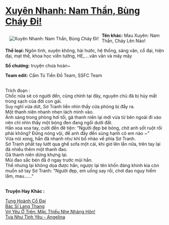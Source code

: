<a href="https://utruyen.com/xuyen-nhanh-nam-than-bung-chay-di/17066/" title="Xuyên Nhanh: Nam Thần, Bùng Cháy Đi!"><h1>Xuyên Nhanh: Nam Thần, Bùng Cháy Đi!</h1></a><div style="display:table"><img align="right" style="float: left; padding: 10px;" src="https://utruyen.com/images/story/200x260/xuyen-nhanh-nam-than-bung-chay-di.jpg" alt="Xuyên Nhanh: Nam Thần, Bùng Cháy Đi!"><b>Tên khác:</b> Mau Xuyên: Nam Thần, Cháy Lên Nào! <b><p></p>Thể loại:</b> Ngôn tình, xuyên không, hài hước, hệ thống, sảng văn, cổ đại, hiện đại, mạt thế, khoa học viễn tưởng, HE,....vân vân và mây mây<p></p><b>Số chương:</b> truyện chưa hoàn~ <p></p><b>Team edit:</b> Cẩm Tú Tiền Đồ Team, SSFC Team<p></p><br/>Trích đoạn :<br/>Chốc nữa sẽ có người đến, cũng chính tại đây, nguyên chủ đã bị hủy mất trong sạch của đời con gái.<br/>Suy nghĩ vừa dứt, Sơ Tranh liền nhìn thấy cửa phòng bị đẩy ra.<br/>Một thanh niên nhanh nhẹn lách mình vào.<br/>Ánh sáng trong phòng hơi tối, gã thanh niên lại mới vừa từ bên ngoài đi vào nên chỉ nhìn thấy một bóng đen đang ngồi dưới đất.<br/>Hắn xoa xoa tay, cười đến đê tiện: "Người đẹp bé bỏng, chờ anh sốt ruột rồi phải không? Đừng nóng vội, để anh đây đến sủng hạnh cô em nào ~"<br/>Vừa nói xong, hắn đã nhanh như khỉ bổ nhào về phía Sơ Tranh.<br/>Sơ Tranh phất tay lướt qua ghế sofa một cái, khi giơ lên lần nữa, trên tay lại đã nhiều thêm một thanh đao.<br/>Gã thanh niên dừng khựng lại.<br/>Mũi đao sắc bén đã ở ngay trước mũi hắn.<br/>Thế nhưng lại không dọa được hắn, ngược lại tên khốn đáng khinh kia còn muốn sờ tay Sơ Tranh: "Người đẹp, em uống say rồi, chơi đao nguy hiểm lắm, mau......"</div><p><br><b>Truyện Hay Khác :</b></p><a href="https://utruyen.com/tung-hoanh-co-dai/25297/" alt="Tung Hoành Cổ Đại">Tung Hoành Cổ Đại</a><br/><a href="https://github.com/quanluxury/ngontinh_sac/tree/master/truyenhay/21563/" alt="Bác Sĩ Lang Thang">Bác Sĩ Lang Thang</a><br/><a href="https://github.com/quanluxury/ngontinhhot/tree/master/truyenhay/17404/" alt="Vợ Yêu Ở Trên: Mặc Thiếu Nhẹ Nhàng Hôn!">Vợ Yêu Ở Trên: Mặc Thiếu Nhẹ Nhàng Hôn!</a><br/><a href="https://github.com/quanluxury/dammy/tree/master/truyenhay/22440/" alt="Tựa Như Tình Yêu - Angelina">Tựa Như Tình Yêu - Angelina</a><br/>
